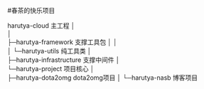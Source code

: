  #春茶的快乐项目
 
 harutya-cloud 主工程
│  
│  
├─harutya-framework  支撑工具包
│  │  
│  └─harutya-utils  纯工具类
│    
├─harutya-infrastructure  支撑中间件
│              
└─harutya-project   项目核心
    │  
    ├─harutya-dota2omg   dota2omg项目
    │
    └─harutya-nasb       博客项目
